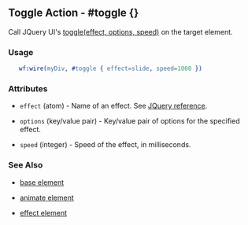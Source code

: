 

## Toggle Action - #toggle {}

  Call JQuery UI's [toggle(effect, options, speed)](http://docs.jquery.com/UI/Effects/toggle) on the target element.


### Usage

```erlang
   wf:wire(myDiv, #toggle { effect=slide, speed=1000 })

```

### Attributes

   * `effect` (atom) - Name of an effect. See <a href='http://docs.jquery.com/UI/Effects'>JQuery reference</a>.

   * `options` (key/value pair) - Key/value pair of options for the specified effect.

   * `speed` (integer) - Speed of the effect, in milliseconds.

### See Also

 *  [base element](./action_base.md)

 *  [animate element](./animate.html)

 *  [effect element](./effect.html)

 
